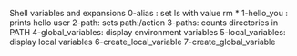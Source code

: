 Shell variables and expansions
0-alias : set ls with value rm *
1-hello_you : prints hello user
2-path: sets path:/action
3-paths: counts directories in PATH
4-global_variables: display environment variables
5-local_variables: display local variables
6-create_local_variable
7-create_global_variable
